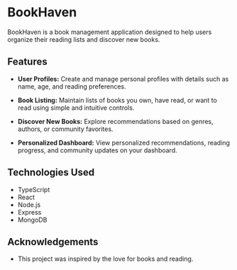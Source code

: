 # BookHaven

BookHaven is a book management application designed to help users organize their reading lists and discover new books.

## Features

- **User Profiles:** Create and manage personal profiles with details such as name, age, and reading preferences.
  
- **Book Listing:** Maintain lists of books you own, have read, or want to read using simple and intuitive controls.
  
- **Discover New Books:** Explore recommendations based on genres, authors, or community favorites.
  
- **Personalized Dashboard:** View personalized recommendations, reading progress, and community updates on your dashboard.

## Technologies Used

- TypeScript
- React
- Node.js
- Express
- MongoDB
  
## Acknowledgements

- This project was inspired by the love for books and reading.
